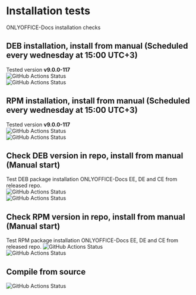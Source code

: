 # Installation tests
ONLYOFFICE-Docs installation checks
## DEB installation, install from manual (Scheduled every wednesday at 15:00 UTC+3)
Tested version **<!-- onlyoffice-version-start -->v9.0.0-117<!-- onlyoffice-version-end -->** \
![GitHub Actions Status](https://github.com/igwyd/Instalation-tests/actions/workflows/DEB-install-update-check.yml/badge.svg?branch=main)  
![GitHub Actions Status](https://github.com/igwyd/Instalation-tests/actions/workflows/DEB-install-update-check-arm.yml/badge.svg?branch=main)  
## RPM installation, install from manual (Scheduled every wednesday at 15:00 UTC+3)
Tested version **<!-- onlyoffice-version-start -->v9.0.0-117<!-- onlyoffice-version-end -->** \
![GitHub Actions Status](https://github.com/igwyd/Instalation-tests/actions/workflows/RPM-install-update-check.yml/badge.svg?branch=main)  
![GitHub Actions Status](https://github.com/igwyd/Instalation-tests/actions/workflows/RPM-install-update-check-arm.yml/badge.svg?branch=main)  
## Check DEB version in repo, install from manual (Manual start)
Test DEB package installation ONLYOFFICE-Docs EE, DE and CE from released repo. \
![GitHub Actions Status](https://github.com/igwyd/Instalation-tests/actions/workflows/check-DEB-in-repo.yml/badge.svg?branch=main)  
![GitHub Actions Status](https://github.com/igwyd/Instalation-tests/actions/workflows/check-DEB-in-repo-arm.yml/badge.svg?branch=main)
## Check RPM version in repo, install from manual (Manual start)
Test RPM package installation ONLYOFFICE-Docs EE, DE and CE from released repo.
![GitHub Actions Status](https://github.com/igwyd/Instalation-tests/actions/workflows/check-RPM-in-repo.yml/badge.svg?branch=main)  
![GitHub Actions Status](https://github.com/igwyd/Instalation-tests/actions/workflows/check-RPM-in-repo-arm.yml/badge.svg?branch=main)  
## Compile from source
![GitHub Actions Status](https://github.com/igwyd/Instalation-tests/actions/workflows/Compile.yml/badge.svg?branch=main)  